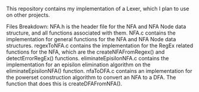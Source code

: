 This repository contains my implementation of a Lexer, which I plan to use
on other projects.

Files Breakdown:
NFA.h is the header file for the NFA and NFA Node data structure, and all 
functions associated with them. 
NFA.c contains the implementation for general functions for the NFA and 
NFA Node data structures.
regexToNFA.c contains the implementation for the RegEx related functions
for the NFA, which are the createNFAFromRegex() and detectErrorRegEx()
functions.
eliminateEpisilonNFA.c contains the implementation for an episilon elimination
algorithm on the eliminateEpisilonNFA() function.
nfaToDFA.c contains an implementation for the powerset construction algorithm
to convert an NFA to a DFA. The function that does this is createDFAFromNFA().